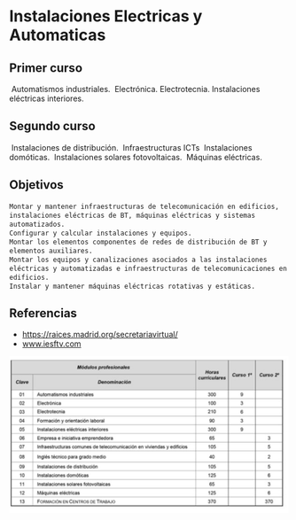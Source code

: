 # Instalaciones Electricas y Automaticas

## Primer curso

​    Automatismos industriales.
​    Electrónica. Electrotecnia.
​    Instalaciones eléctricas interiores.

## Segundo curso

​    Instalaciones de distribución.
​    Infraestructuras ICTs
​    Instalaciones domóticas.
​    Instalaciones solares fotovoltaicas.
​    Máquinas eléctricas.

## Objetivos

    Montar y mantener infraestructuras de telecomunicación en edificios, instalaciones eléctricas de BT, máquinas eléctricas y sistemas automatizados.
    Configurar y calcular instalaciones y equipos.
    Montar los elementos componentes de redes de distribución de BT y elementos auxiliares.
    Montar los equipos y canalizaciones asociados a las instalaciones eléctricas y automatizadas e infraestructuras de telecomunicaciones en edificios.
    Instalar y mantener máquinas eléctricas rotativas y estáticas.
## Referencias

- https://raices.madrid.org/secretariavirtual/
- www.iesftv.com

![](modulos.png)